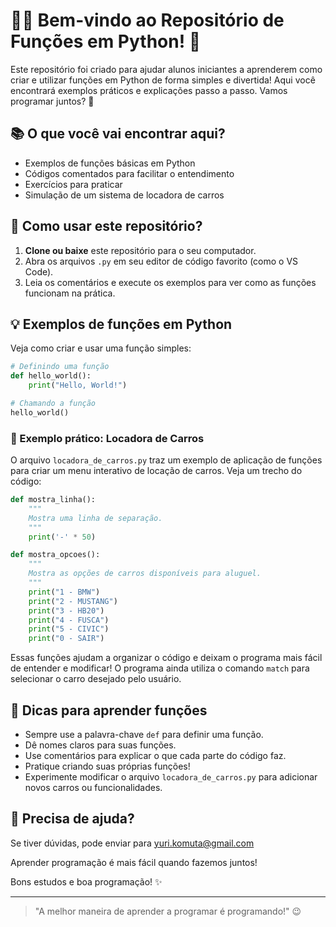 # 👩‍💻 Bem-vindo ao Repositório de Funções em Python! 🐍

Este repositório foi criado para ajudar alunos iniciantes a aprenderem como criar e utilizar funções em Python de forma simples e divertida! Aqui você encontrará exemplos práticos e explicações passo a passo. Vamos programar juntos? 🚀

## 📚 O que você vai encontrar aqui?
- Exemplos de funções básicas em Python
- Códigos comentados para facilitar o entendimento
- Exercícios para praticar
- Simulação de um sistema de locadora de carros

## 📝 Como usar este repositório?
1. **Clone ou baixe** este repositório para o seu computador.
2. Abra os arquivos `.py` em seu editor de código favorito (como o VS Code).
3. Leia os comentários e execute os exemplos para ver como as funções funcionam na prática.

## 💡 Exemplos de funções em Python
Veja como criar e usar uma função simples:

```python
# Definindo uma função
def hello_world():
    print("Hello, World!")

# Chamando a função
hello_world()
```

### 🚗 Exemplo prático: Locadora de Carros
O arquivo `locadora_de_carros.py` traz um exemplo de aplicação de funções para criar um menu interativo de locação de carros. Veja um trecho do código:

```python
def mostra_linha():
    """
    Mostra uma linha de separação.
    """
    print('-' * 50)

def mostra_opcoes():
    """
    Mostra as opções de carros disponíveis para aluguel.
    """
    print("1 - BMW")
    print("2 - MUSTANG")
    print("3 - HB20")
    print("4 - FUSCA")
    print("5 - CIVIC")
    print("0 - SAIR")
```

Essas funções ajudam a organizar o código e deixam o programa mais fácil de entender e modificar! O programa ainda utiliza o comando `match` para selecionar o carro desejado pelo usuário.

## 🚦 Dicas para aprender funções
- Sempre use a palavra-chave `def` para definir uma função.
- Dê nomes claros para suas funções.
- Use comentários para explicar o que cada parte do código faz.
- Pratique criando suas próprias funções!
- Experimente modificar o arquivo `locadora_de_carros.py` para adicionar novos carros ou funcionalidades.

## 🤔 Precisa de ajuda?
Se tiver dúvidas, pode enviar para yuri.komuta@gmail.com 

Aprender programação é mais fácil quando fazemos juntos!

Bons estudos e boa programação! ✨

---

> "A melhor maneira de aprender a programar é programando!" 😉
